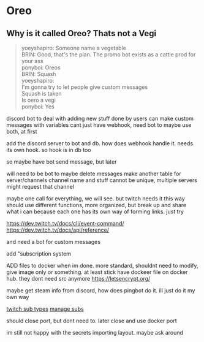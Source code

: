 # Oreo

## Why is it called Oreo? Thats not a Vegi
> yoeyshapiro: Someone name a vegetable<br>
> BRIN: Good, that's the plan. The promo bot exists as a cattle prod for your ass<br>
> ponyboi: Oreos<br>
> BRIN: Squash<br>
> yoeyshapiro:<br>
>     I'm gonna try to let people give custom messages<br>
>     Squash is taken<br>
>     Is oero a vegi<br>
> ponyboi: Yes<br>

discord bot to deal with adding new stuff
done by users
can make custom messages with variables
cant just have webhook, need bot to
maybe use both, at first

add the discord server to bot and db. how does webhook handle it.
needs its own hook. so hook is in db too

so maybe have bot send message, but later

will need to be bot to maybe delete messages
make another table for server/channels
channel name and stuff cannot be unique, multiple servers might request that channel

maybe one call for everything, we will see. but twitch needs it this way
should use different functions, more organized, but break up and share what i can
because each one has its own way of forming links. just try

https://dev.twitch.tv/docs/cli/event-command/
https://dev.twitch.tv/docs/api/reference/

and need a bot for custom messages

add "subscription system

ADD files to docker when im done. more standard, shouldnt need to modify, give image only or something. at least stick
have dockeer file on docker hub. they dont need src anymore
https://letsencrypt.org/

maybe get steam info from discord, how does pingbot do it.
ill just do it my own way

[twitch sub types](https://dev.twitch.tv/docs/eventsub/eventsub-subscription-types/#subscription-types)
[manage subs](https://dev.twitch.tv/docs/eventsub/manage-subscriptions/)

should close port, but dont need to. later close and use docker port

im still not happy with the secrets importing layout. maybe ask around
